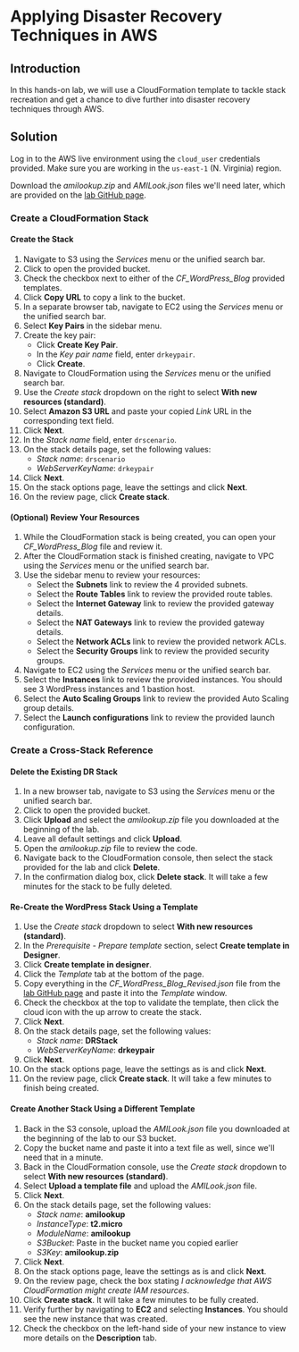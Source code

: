# Applying Disaster Recovery Techniques in AWS

## Introduction

In this hands-on lab, we will use a CloudFormation template to tackle stack recreation and get a chance to dive further into disaster recovery techniques through AWS.

## Solution

Log in to the AWS live environment using the `cloud_user` credentials provided. Make sure you are working in the `us-east-1` (N. Virginia) region.

Download the *amilookup.zip* and *AMILook.json* files we'll need later, which are provided on the [lab GitHub page](https://github.com/natonic/AWS_SA_Pro/blob/master/DR/amilookup.zip).

### Create a CloudFormation Stack

#### Create the Stack

1. Navigate to S3 using the *Services* menu or the unified search bar.
2. Click to open the provided bucket.
3. Check the checkbox next to either of the *CF_WordPress_Blog* provided templates.
4. Click **Copy URL** to copy a link to the bucket.
5. In a separate browser tab, navigate to EC2 using the *Services* menu or the unified search bar.
6. Select **Key Pairs** in the sidebar menu.
7. Create the key pair:
    - Click **Create Key Pair**.
    - In the *Key pair name* field, enter `drkeypair`.
    - Click **Create**.
8. Navigate to CloudFormation using the *Services* menu or the unified search bar.
9. Use the *Create stack* dropdown on the right to select **With new resources (standard)**.
10. Select **Amazon S3 URL** and paste your copied *Link* URL in the corresponding text field.
11. Click **Next**.
12. In the *Stack name* field, enter `drscenario`.
13. On the stack details page, set the following values:
    - *Stack name*: `drscenario`
    - *WebServerKeyName*: `drkeypair`
14. Click **Next**.
15. On the stack options page, leave the settings and click **Next**.
16. On the review page, click **Create stack**.

#### (Optional) Review Your Resources

1. While the CloudFormation stack is being created, you can open your *CF_WordPress_Blog* file and review it.
2. After the CloudFormation stack is finished creating, navigate to VPC using the *Services* menu or the unified search bar.
3. Use the sidebar menu to review your resources:
    - Select the **Subnets** link to review the 4 provided subnets.
    - Select the **Route Tables** link to review the provided route tables.
    - Select the **Internet Gateway** link to review the provided gateway details.
    - Select the **NAT Gateways** link to review the provided gateway details.
    - Select the **Network ACLs** link to review the provided network ACLs.
    - Select the **Security Groups** link to review the provided security groups.
4. Navigate to EC2 using the *Services* menu or the unified search bar.
5. Select the **Instances** link to review the provided instances. You should see 3 WordPress instances and 1 bastion host.
6. Select the **Auto Scaling Groups** link to review the provided Auto Scaling group details.
7. Select the **Launch configurations** link to review the provided launch configuration.

### Create a Cross-Stack Reference

#### Delete the Existing DR Stack

1. In a new browser tab, navigate to S3 using the *Services* menu or the unified search bar.
2. Click to open the provided bucket.
3. Click **Upload** and select the *amilookup.zip* file you downloaded at the beginning of the lab.
4. Leave all default settings and click **Upload**.
5. Open the *amilookup.zip* file to review the code.
6. Navigate back to the CloudFormation console, then select the stack provided for the lab and click **Delete**.
7. In the confirmation dialog box, click **Delete stack**. It will take a few minutes for the stack to be fully deleted.

#### Re-Create the WordPress Stack Using a Template

1. Use the *Create stack* dropdown to select **With new resources (standard)**.
2. In the *Prerequisite - Prepare template* section, select **Create template in Designer**.
3. Click **Create template in designer**.
4. Click the *Template* tab at the bottom of the page.
5. Copy everything in the *CF_WordPress_Blog_Revised.json* file from the [lab GitHub page](https://raw.githubusercontent.com/natonic/AWS_SA_Pro/master/DR/CF_WordPress_Blog_Revised.json) and paste it into the *Template* window.
6. Check the checkbox at the top to validate the template, then click the cloud icon with the up arrow to create the stack.
7. Click **Next**.
8. On the stack details page, set the following values:
    - *Stack name*: **DRStack**
    - *WebServerKeyName*: **drkeypair**
9. Click **Next**.
10. On the stack options page, leave the settings as is and click **Next**.
11. On the review page, click **Create stack**. It will take a few minutes to finish being created.

#### Create Another Stack Using a Different Template

1. Back in the S3 console, upload the *AMILook.json* file you downloaded at the beginning of the lab to our S3 bucket.
2. Copy the bucket name and paste it into a text file as well, since we'll need that in a minute.
3. Back in the CloudFormation console, use the *Create stack* dropdown to select **With new resources (standard)**.
4. Select **Upload a template file** and upload the *AMILook.json* file.
5. Click **Next**.
6. On the stack details page, set the following values:
    - *Stack name*: **amilookup**
    - *InstanceType*: **t2.micro**
    - *ModuleName*: **amilookup**
    - *S3Bucket*: Paste in the bucket name you copied earlier
    - *S3Key*: **amilookup.zip**
7. Click **Next**.
8. On the stack options page, leave the settings as is and click **Next**.
9. On the review page, check the box stating *I acknowledge that AWS CloudFormation might create IAM resources*.
10. Click **Create stack**. It will take a few minutes to be fully created.
11. Verify further by navigating to **EC2** and selecting **Instances**. You should see the new instance that was created.
12. Check the checkbox on the left-hand side of your new instance to view more details on the **Description** tab.
